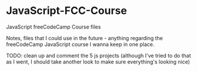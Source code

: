 # JavaScript-FCC-Course
JavaScript freeCodeCamp Course files

Notes, files that I could use in the future - anything regarding the freeCodeCamp JavaScript course I wanna keep in one place. 

TODO: clean up and comment the 5 js projects (although I've tried to do that as I went, I should take another look to make sure everything's looking nice)
